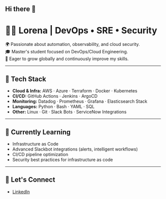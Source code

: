 ## Hi there 👋

# 👩‍💻 Lorena | DevOps • SRE • Security

🌍 Passionate about automation, observability, and cloud security.  
🎓 Master's student focused on DevOps/Cloud Engineering.  
🚀 Eager to grow globally and continuously improve my skills.

---

## 🔧 Tech Stack

- **Cloud & Infra:** AWS · Azure · Terraform · Docker · Kubernetes  
- **CI/CD:** GitHub Actions · Jenkins · ArgoCD  
- **Monitoring:** Datadog · Prometheus · Grafana · Elasticsearch Stack  
- **Languages:** Python · Bash · YAML · SQL  
- **Other:** Linux · Git · Slack Bots · ServiceNow Integrations

---

## 🌱 Currently Learning

- Infrastructure as Code
- Advanced Slackbot integrations (alerts, intelligent workflows)  
- CI/CD pipeline optimization  
- Security best practices for infrastructure as code  

---

## 🤝 Let's Connect

- [LinkedIn](https://www.linkedin.com/in/lorena-bastos-36961019a/)


<!--
**LorenaBastos/LorenaBastos** is a ✨ _special_ ✨ repository because its `README.md` (this file) appears on your GitHub profile.

Here are some ideas to get you started:

- 🔭 I’m currently working on ...
- 🌱 I’m currently learning ...
- 👯 I’m looking to collaborate on ...
- 🤔 I’m looking for help with ...
- 💬 Ask me about ...
- 📫 How to reach me: ...
- 😄 Pronouns: ...
- ⚡ Fun fact: ...
-->
